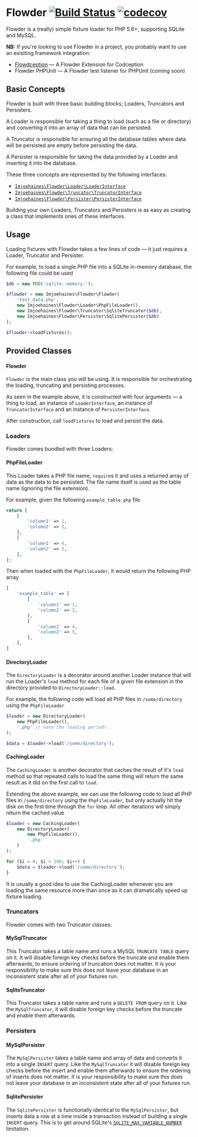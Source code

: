 # Flowder [![Build Status](https://travis-ci.org/imjoehaines/flowder.svg?branch=master)](https://travis-ci.org/imjoehaines/flowder) [![codecov](https://codecov.io/gh/imjoehaines/flowder/branch/master/graph/badge.svg)](https://codecov.io/gh/imjoehaines/flowder)

Flowder is a (really) simple fixture loader for PHP 5.6+, supporting SQLite and MySQL.

**NB:** If you're looking to use Flowder in a project, you probably want to use an exisiting framework integration:

- [Flowdception](https://github.com/imjoehaines/flowdception) — A Flowder Extension for Codception
- Flowder PHPUnit — A Flowder test listener for PHPUnit (coming soon)

## Basic Concepts

Flowder is built with three basic building blocks; Loaders, Truncators and Persisters.

A Loader is responsible for taking a thing to load (such as a file or directory) and converting it into an array of data that can be persisted.

A Truncator is responsible for ensuring all the database tables where data will be persisted are empty before persisting the data.

A Persister is responsible for taking the data provided by a Loader and inserting it into the database.

These three concepts are represented by the following interfaces:

- [`Imjoehaines\Flowder\Loader\LoaderInterface`](src/Loader/LoaderInterface.php)
- [`Imjoehaines\Flowder\Truncator\TruncatorInterface`](src/Truncator/TruncatorInterface.php)
- [`Imjoehaines\Flowder\Persister\PersisterInterface`](src/Persister/PersisterInterface.php)

Building your own Loaders, Truncators and Persisters is as easy as creating a class that implements ones of these interfaces.

## Usage

Loading fixtures with Flowder takes a few lines of code &mdash; it just requires a Loader, Truncator and Persister.

For example, to load a single PHP file into a SQLite in-memory database, the following file could be used

```php
$db = new PDO('sqlite::memory:');

$flowder = new Imjoehaines\Flowder\Flowder(
    'test_data.php',
    new Imjoehaines\Flowder\Loader\PhpFileLoader(),
    new Imjoehaines\Flowder\Truncator\SqliteTruncator($db),
    new Imjoehaines\Flowder\Persister\SqlitePersister($db)
);

$flowder->loadFixtures();
```

## Provided Classes

#### Flowder

`Flowder` is the main class you will be using. It is responsible for orchestrating the loading, truncating and persisting processes.

As seen in the example above, it is constructed with four arguments &mdash; a thing to load, an instance of `LoaderInterface`, an instance of `TruncatorInterface` and an instance of `PersisterInterface`.

After construction, call `loadFixtures` to load and persist the data.

### Loaders

Flowder comes bundled with three Loaders:

#### PhpFileLoader

This Loader takes a PHP file name, `require`s it and uses a returned array of data as the data to be persisted. The file name itself is used as the table name (ignoring the file extension).

For example, given the following `example_table.php` file

```php
return [
    [
        'column1' => 1,
        'column2' => 2,
    ],
    [
        'column1' => 4,
        'column2' => 5,
    ],
];

```

Then when loaded with the `PhpFileLoader`, it would return the following PHP array

```php
[
    'example_table' => [
        [
            'column1' => 1,
            'column2' => 2,
        ],
        [
            'column1' => 4,
            'column2' => 5,
        ],
    ],
]
```

#### DirectoryLoader

The `DirectoryLoader` is a decorator around another Loader instance that will run the Loader's `load` method for each file of a given file extension in the directory provided to `DirectoryLoader::load`.

For example, the following code will load all PHP files in `/some/directory` using the `PhpFileLoader`

```php
$loader = new DirectoryLoader(
    new PhpFileLoader(),
    '.php' // note the leading period!
);

$data = $loader->load('/some/directory');
```

#### CachingLoader

The `CachingLoader` is another decorator that caches the result of it's `load` method so that repeated calls to load the same thing will return the same result as it did on the first call to `load`.

Extending the above example, we can use the following code to load all PHP files in `/some/directory` using the `PhpFileLoader`, but only actually hit the disk on the first time through the `for` loop. All other iterations will simply return the cached value

```php
$loader = new CachingLoader(
    new DirectoryLoader(
        new PhpFileLoader(),
        '.php'
    )
);

for ($i = 0; $i < 100; $i++) {
    $data = $loader->load('/some/directory');
}
```

It is usually a good idea to use the CachingLoader whenever you are loading the same resource more than once as it can dramatically speed up fixture loading.

### Truncators

Flowder comes with two Truncator classes:

#### MySqlTruncator

This Truncator takes a table name and runs a MySQL `TRUNCATE TABLE` query on it. It will disable foreign key checks before the truncate and enable them afterwards, to ensure ordering of truncation does not matter. It is your responsibility to make sure this does not leave your database in an inconsistent state after all of your fixtures run.

#### SqliteTruncator

This Truncator takes a table name and runs a `DELETE FROM` query on it. Like the `MySqlTruncator`, it will disable foreign key checks before the truncate and enable them afterwards.

### Persisters

#### MySqlPersister

The `MySqlPersister` takes a table name and array of data and converts it into a single `INSERT` query. Like the `MySqlTruncator` it will disable foreign key checks before the insert and enable them afterwards to ensure the ordering of inserts does not matter. It is your responsibility to make sure this does not leave your database in an inconsistent state after all of your fixtures run.

#### SqlitePersister

The `SqlitePersister` is functionally identical to the `MySqlPersister`, but inserts data a row at a time inside a transaction instead of building a single `INSERT` query. This is to get around SQLite's [`SQLITE_MAX_VARIABLE_NUMBER`](https://www.sqlite.org/lang_expr.html#varparam) limitation.
